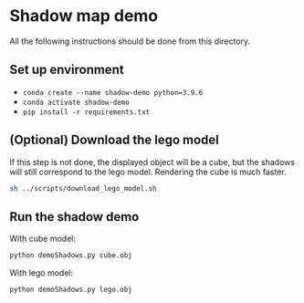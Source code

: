 # Shadow map demo
All the following instructions should be done from this directory.

## Set up environment
- `conda create --name shadow-demo python=3.9.6`
- `conda activate shadow-demo`
- `pip install -r requirements.txt`

## (Optional) Download the lego model
If this step is not done, the displayed object will be a cube, but the shadows will still correspond to the lego model. Rendering the cube is much faster.

```bash
sh ../scripts/download_lego_model.sh
```

## Run the shadow demo
With cube model:
```bash
python demoShadows.py cube.obj
```

With lego model:
```bash
python demoShadows.py lego.obj
```
